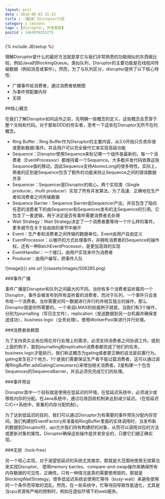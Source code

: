 ```yaml
---
layout: post
date : 2016-06-03 15:15
title : ［翻译］Disruptor介绍
category : lessons
tags : [disruptor, 并发框架]
postid : 1464939255275
---
```

{% include JB/setup %}

理解Disruptor是什么的最好方法就是拿它与我们非常熟悉的功能相似的东西做比较，例如Java的BlockingQueue。类似队列，Disruptor的主要功能是在线程间传输数据（例如消息或事件）。然而，为了与队列区分，disruptor提供了以下核心特性:

* 广播事件给消费者，通过消费者依赖图
* 为事件预配置内存
* 无锁

##核心概念

在我们了解Disruptor如何运作之前，先明确一些概念的定义，这些概念会贯穿于整个文档和代码。对于那些DDD的夯实者，思考一下这些在Disruptor无所不在的概念。

* Ring Buffer：Ring Buffer作为Disruptor的主要内容，从3.0开始只负责存储或更新数据/事件。并且用户可以完全替代它来实现高级功能
* Sequence：Disruptor使用Sequence来标记哪一个组件是最新的。每一个消费者（EventProcessor）都维持着一个Sequence。大多数并发代码依靠这些Sequence值的移动，因此Sequence支持AtomicLong的很多特性。实际上，两者的区别是Sequence包含了额外的功能来防止Sequence之间的错误数据共享
* Sequencer：Sequencer是Disruptor的核心。两个实现类（Single producer，multi producer）实现了所有并发算法，为了高速、正确地在生产者和消费者之间传输数据
* Sequence Barrier：Sequence Barrier由Sequencer产出，并且包含了指向任意的消费者下的由Sequencer和Sequences发布的主Sequence的引用。它包含了一套逻辑，用于决定是否有事件需要消费者去处理
* Wait Strategy：Wait Strategy决定了一个消费者要等待一个什么样的事件。更多细节在关于自由锁的章节中展开
* Event：生产者和消费者之间传输的数据单位。Event由用户自由定义
* EventProcessor：以循环的方式处理事件，并拥有消费者的Sequence的操作权。还有一种BatchEventProcessor，是更加高效的实现
* EventHandler：一个接口，由用户实现来作为消费者
* Producer：由用户编写，把事件入队

![image]({{ site.url }}/assets/images/506285.png)

###事件广播

事件广播是Disruptor和队列之间最大的不同。当你有多个消费者监听着同一个Disruptor，事件会被发布到所有监听着的消费者，而对于队列，一个事件只会发布给一个消费者。当你需要对同一数据进行并行的并相互独立的操作，那么Disruptor就是你所需要的。一个来自LMAX的权威例子就是，当我们有3个操作，分别为journalling（写日志文件），replication（发送数据到另一台机器并确保发送成功），business logic（业务处理）。使用WorkerPool来进行并行处理。

###消费者依赖图

为了支持真实业务应用在并行处理上的需求，必须支持消费者之间协调工作。提到上面的例子，直到journalling和replication消费者都完成了他们的任务，business logic才能执行。我们称这概念为gating或者更正确的说法是前置行为。gating发生在2个地方，1个是我们需要保证生产者不能过载消费者，这可以通过调用RingBuffer.addGatingConsumers()来增加相关消费者。2是构建一个包含Sequences的SequenceBarrier，并且必须先完成它们的处理。

###事件预设

Disruptor其中一个目标就是使用在低延迟的环境。在低延迟系统中，必须减少或移除内存的分配。在Java系统中，通过垃圾回收机制来达到减少延迟。（在低延迟C/C++系统中，笨重的内存分配机制）。

为了达到低延迟的目的，我们可以通过Disruptor为有需要的事件预先分配内存空间。我们构建好EventFactory并准备给RingBuffer里面的实体调用时，当发布新的数据到Disruptor时，api允许我们持有构建好的对象，从而可以调用对应的方法或更新对象的属性。Disruptor确保这些操作是并发安全的，只要它们被正确实现。

###无锁（lock-free）

另一个核心实现，对于渴望低延迟的系统尤其推崇，那就是大范围地使用无锁算法来实现Disruptor。 使用memory barries、compare-and-swap操作来确保所有内存数据的可见性、正确性。只有一种情况是真的需要使用锁的，那就是BlockingWaitStrategy。很多低延迟系统会使用忙等待（busy-wait）来避免使用同一个条件而导致的混乱，然而，在一些系统中，忙等待回导致性能退化，尤其是当cpu资源有严格的控制时，例如在虚拟环境下的web服务。

